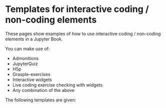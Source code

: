# Templates for interactive coding / non-coding elements

These pages show examples of how to use interactive coding / non-coding elements in a Jupyter Book.

You can make use of:
- Admonitions
- JupyterQuiz
- H5p
- Grasple-exercises
- Interactive widgets
- Live coding exercise checking with widgets
- Any combination of the above

The following templates are given:
```{tableofcontents}
```